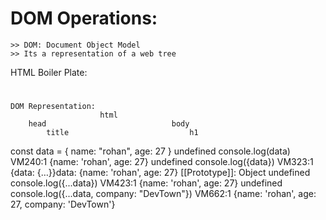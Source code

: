 # DOM Operations:

    >> DOM: Document Object Model
    >> Its a representation of a web tree

HTML Boiler Plate:
<html>
<head>
<title></title>
</head>
<body>
<h1></h1>
</body>
</html>

    DOM Representation:
                        html
        head                            body
            title                           h1

const data = { name: "rohan", age: 27 }
undefined
console.log(data)
VM240:1 {name: 'rohan', age: 27}
undefined
console.log({data})
VM323:1 {data: {…}}data: {name: 'rohan', age: 27} [[Prototype]]: Object undefined
console.log({...data})
VM423:1 {name: 'rohan', age: 27}
undefined
console.log({...data, company: "DevTown"})
VM662:1 {name: 'rohan', age: 27, company: 'DevTown'}
